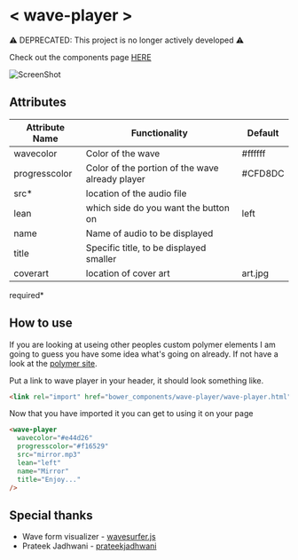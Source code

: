 # < wave-player >

⚠️ DEPRECATED: This project is no longer actively developed ⚠️

Check out the components page [HERE](http://link2twenty.github.io/wave-player)

![ScreenShot](http://media.giphy.com/media/3oEduUPRhku9FpetlS/giphy.gif)

## Attributes

| Attribute Name | Functionality | Default |
|----------------|-------------|-------------|
| wavecolor | Color of the wave | #ffffff |
| progresscolor | Color of the portion of the wave already player | #CFD8DC |
| src* | location of the audio file |  |
| lean | which side do you want the button on | left |
| name | Name of audio to be displayed |  |
| title | Specific title, to be displayed smaller |  |
| coverart | location of cover art | art.jpg |
required*

## How to use

If you are looking at useing other peoples custom polymer elements I am going to guess you have some idea what's going on already. If not have a look at the [polymer site](http://polymer-project.org).

Put a link to wave player in your header, it should look something like.
```html
<link rel="import" href="bower_components/wave-player/wave-player.html">
```


Now that you have imported it you can get to using it on your page
<!--
```
<custom-element-demo>
  <template>
    <link rel="import" href="wave-player.html">
    <next-code-block></next-code-block>
  </template>
</custom-element-demo>
```
-->
```html
<wave-player
  wavecolor="#e44d26" 
  progresscolor="#f16529" 
  src="mirror.mp3" 
  lean="left"
  name="Mirror"
  title="Enjoy..."
/>
```

## Special thanks
- Wave form visualizer - [wavesurfer.js](http://wavesurfer-js.org/)
- Prateek Jadhwani - [prateekjadhwani](https://github.com/prateekjadhwani)
